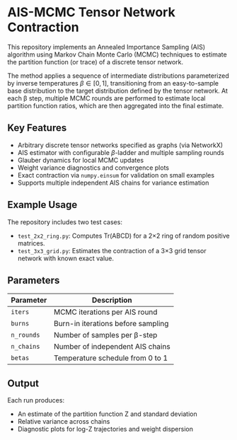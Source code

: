 # AIS-MCMC Tensor Network Contraction

This repository implements an Annealed Importance Sampling (AIS) algorithm using Markov Chain Monte Carlo (MCMC) techniques to estimate the partition function (or trace) of a discrete tensor network.

The method applies a sequence of intermediate distributions parameterized by inverse temperatures $\beta \in [0, 1]$, transitioning from an easy-to-sample base distribution to the target distribution defined by the tensor network. At each β step, multiple MCMC rounds are performed to estimate local partition function ratios, which are then aggregated into the final estimate.

## Key Features

- Arbitrary discrete tensor networks specified as graphs (via NetworkX)
- AIS estimator with configurable $\beta$-ladder and multiple sampling rounds
- Glauber dynamics for local MCMC updates
- Weight variance diagnostics and convergence plots
- Exact contraction via `numpy.einsum` for validation on small examples
- Supports multiple independent AIS chains for variance estimation

## Example Usage

The repository includes two test cases:

- `test_2x2_ring.py`: Computes Tr(ABCD) for a 2×2 ring of random positive matrices.
- `test_3x3_grid.py`: Estimates the contraction of a 3×3 grid tensor network with known exact value.

## Parameters

| Parameter   | Description                            |
|-------------|----------------------------------------|
| `iters`     | MCMC iterations per AIS round          |
| `burns`     | Burn-in iterations before sampling     |
| `n_rounds`  | Number of samples per β-step           |
| `n_chains`  | Number of independent AIS chains       |
| `betas`     | Temperature schedule from 0 to 1       |

## Output

Each run produces:

- An estimate of the partition function Z and standard deviation
- Relative variance across chains
- Diagnostic plots for log-Z trajectories and weight dispersion